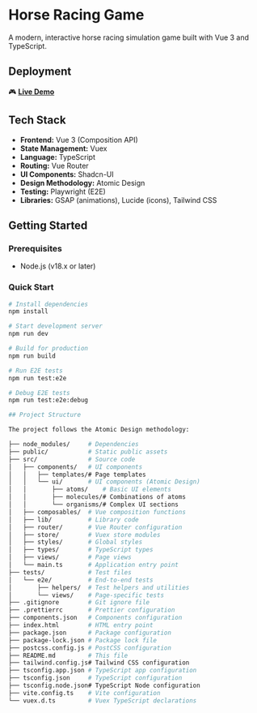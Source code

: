 # Horse Racing Game

A modern, interactive horse racing simulation game built with Vue 3 and TypeScript.

## Deployment

🎮 **[Live Demo](https://yasin25mehdiyev.github.io/horse-racing-game)** 

## Tech Stack

- **Frontend:** Vue 3 (Composition API)
- **State Management:** Vuex
- **Language:** TypeScript
- **Routing:** Vue Router
- **UI Components:** Shadcn-UI
- **Design Methodology:** Atomic Design
- **Testing:** Playwright (E2E)
- **Libraries:** GSAP (animations), Lucide (icons), Tailwind CSS

## Getting Started

### Prerequisites

- Node.js (v18.x or later)

### Quick Start

```bash
# Install dependencies
npm install

# Start development server
npm run dev

# Build for production
npm run build

# Run E2E tests
npm run test:e2e

# Debug E2E tests
npm run test:e2e:debug

## Project Structure

The project follows the Atomic Design methodology:

├── node_modules/     # Dependencies
├── public/           # Static public assets
├── src/              # Source code
│   ├── components/   # UI components
│   │   ├── templates/# Page templates
│   │   └── ui/       # UI components (Atomic Design)
│   │       ├── atoms/    # Basic UI elements
│   │       ├── molecules/# Combinations of atoms
│   │       └── organisms/# Complex UI sections
│   ├── composables/  # Vue composition functions
│   ├── lib/          # Library code
│   ├── router/       # Vue Router configuration
│   ├── store/        # Vuex store modules
│   ├── styles/       # Global styles
│   ├── types/        # TypeScript types
│   ├── views/        # Page views
│   └── main.ts       # Application entry point
├── tests/            # Test files
│   └── e2e/          # End-to-end tests
│       ├── helpers/  # Test helpers and utilities
│       └── views/    # Page-specific tests
├── .gitignore        # Git ignore file
├── .prettierrc       # Prettier configuration
├── components.json   # Components configuration
├── index.html        # HTML entry point
├── package.json      # Package configuration
├── package-lock.json # Package lock file
├── postcss.config.js # PostCSS configuration
├── README.md         # This file
├── tailwind.config.js# Tailwind CSS configuration
├── tsconfig.app.json # TypeScript app configuration
├── tsconfig.json     # TypeScript configuration
├── tsconfig.node.json# TypeScript Node configuration
├── vite.config.ts    # Vite configuration
└── vuex.d.ts         # Vuex TypeScript declarations
